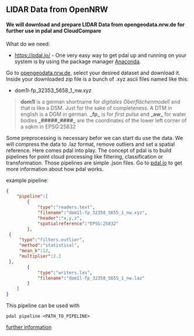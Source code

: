 ## LIDAR Data from OpenNRW

#### We will download and prepare LIDAR Data from opengeodata.nrw.de for further use in pdal and CloudCompare

What do we need:
- https://pdal.io/ - One very easy way to get pdal up and running on your system is by using the package manager [Anaconda](https://www.anaconda.com/).

Go to [opengeodata.nrw.de](https://www.opengeodata.nrw.de/produkte/geobasis/dom/dom1l/), select your desired dataset and download it. Inside  your downloaded zip file is a bunch of .xyz ascii files named like this:
- dom1l-fp_32353_5658_1_nw.xyz

> __dom1l__ is a german shortname for  _digitales Oberflächenmodell_ and that is like a DSM. Just for the sake of completeness. A DTM in english is a DGM in german.
__\_fp\___ is for _first pulse_ and __\_aw\___ for  water bodies
__\_#####_####\___ are the coordinates of the lower left corner of a sqkm in EPSG:25832

Some preprocessing is necessary befor we can start du use the data. We will compress the data to .laz format, remove outliers and set a spatial reference. Here comes pdal into play. The concept of pdal is to build pipelines for point cloud processing like filtering, classification or transformation. Those pipelines are simple .json files. Go to [pdal.io](https://pdal.io/) to get more information about how pdal works.

example pipeline:
```json
{
    "pipeline":[
        {
            "type":"readers.text",
            "filename":"dom1l-fp_32358_5655_1_nw.xyz",
            "header":"x,y,z",
            "spatialreference":"EPSG:25832"
        },
 {
     "type":"filters.outlier",
     "method":"statistical",
     "mean_k":12,
     "multiplier":2.2
 },
        {
            "type":"writers.las",
            "filename":"dom1l-fp_32358_5655_1_nw.laz"
        }
    ]
}
```
This pipeline can be used with
```
pdal pipeline <PATH_TO_PIPELINE> 
```




[further information](https://rapidlasso.com/2017/01/03/first-open-lidar-in-germany/)
<!--stackedit_data:
eyJoaXN0b3J5IjpbMTAxMzU2ODYwOSwxNzcyMjc0NzU3LC0xMz
I3MTU3MDM1LC0xOTI3Mzc3NTA4LDEzNDkyNTU4MDYsMTY4Mjc3
NzIxMiwtNDc5MDA5NjBdfQ==
-->